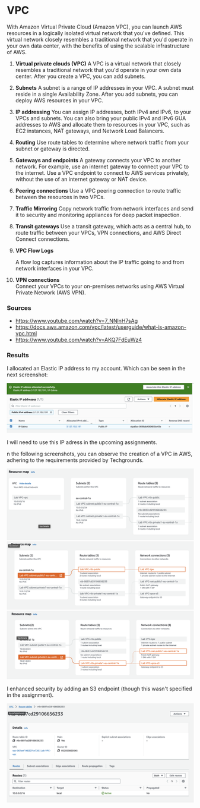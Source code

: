 # VPC
With Amazon Virtual Private Cloud (Amazon VPC), you can launch AWS resources in a logically isolated virtual network that you've defined. This virtual network closely resembles a traditional network that you'd operate in your own data center, with the benefits of using the scalable infrastructure of AWS.

1. __Virtual private clouds (VPC)__
A VPC is a virtual network that closely resembles a traditional network that you'd operate in your own data center. After you create a VPC, you can add subnets.
2. __Subnets__
A subnet is a range of IP addresses in your VPC. A subnet must reside in a single Availability Zone. After you add subnets, you can deploy AWS resources in your VPC.
3. __IP addressing__
You can assign IP addresses, both IPv4 and IPv6, to your VPCs and subnets. You can also bring your public IPv4 and IPv6 GUA addresses to AWS and allocate them to resources in your VPC, such as EC2 instances, NAT gateways, and Network Load Balancers.
4. __Routing__
Use route tables to determine where network traffic from your subnet or gateway is directed.
5. __Gateways and endpoints__
A gateway connects your VPC to another network. For example, use an internet gateway to connect your VPC to the internet. Use a VPC endpoint to connect to AWS services privately, without the use of an internet gateway or NAT device.
6. __Peering connections__
Use a VPC peering connection to route traffic between the resources in two VPCs.
7. __Traffic Mirroring__
Copy network traffic from network interfaces and send it to security and monitoring appliances for deep packet inspection.
8. __Transit gateways__
Use a transit gateway, which acts as a central hub, to route traffic between your VPCs, VPN connections, and AWS Direct Connect connections.
9. __VPC Flow Logs__  

   A flow log captures information about the IP traffic going to and from network interfaces in your VPC.
10. __VPN connections__  
Connect your VPCs to your on-premises networks using AWS Virtual Private Network (AWS VPN).

### Sources
* https://www.youtube.com/watch?v=7_NNlnH7sAg
* https://docs.aws.amazon.com/vpc/latest/userguide/what-is-amazon-vpc.html 
* https://www.youtube.com/watch?v=AKQ7FdEuWz4

### Results
I allocated an Elastic IP address to my account. Which can be seen in the next screenshot:

![VPC](../00_includes/04_AWS_I/48.ElasticIPadress.png) 

I will need to use this IP adress in the upcoming assignments. 

n the following screenshots, you can observe the creation of a VPC in AWS, adhering to the requirements provided by Techgrounds.

![VPC](../00_includes/04_AWS_I/49.MyVPC.png) 
![VPC](../00_includes/04_AWS_I/50.PublicRoute.png) 
![VPC](../00_includes/04_AWS_I/51.PrivateRoute.png) 

I enhanced security by adding an S3 endpoint (though this wasn't specified in the assignment).

![VPC](../00_includes/04_AWS_I/52.MainRouterToRegion.png) 

